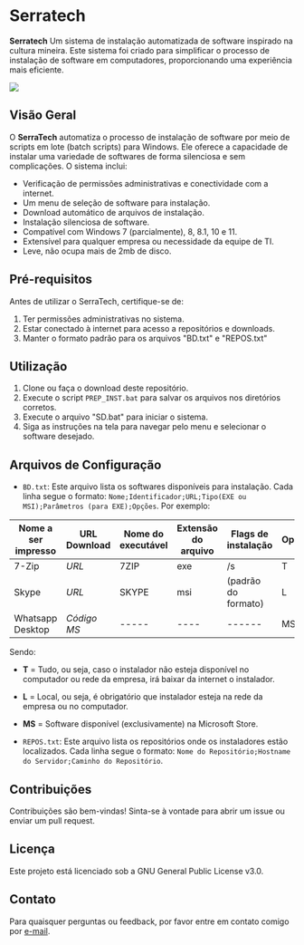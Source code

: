 # Serratech

**Serratech** Um sistema de instalação automatizada de software inspirado na cultura mineira. Este sistema foi criado para simplificar o processo de instalação de software em computadores, proporcionando uma experiência mais eficiente.

![](https://github.com/pigor12/serratech/gif.gif)

## Visão Geral

O **SerraTech** automatiza o processo de instalação de software por meio de scripts em lote (batch scripts) para Windows. Ele oferece a capacidade de instalar uma variedade de softwares de forma silenciosa e sem complicações. O sistema inclui:

- Verificação de permissões administrativas e conectividade com a internet.
- Um menu de seleção de software para instalação.
- Download automático de arquivos de instalação.
- Instalação silenciosa de software.
- Compatível com Windows 7 (parcialmente), 8, 8.1, 10 e 11.
- Extensível para qualquer empresa ou necessidade da equipe de TI.
- Leve, não ocupa mais de 2mb de disco.

## Pré-requisitos

Antes de utilizar o SerraTech, certifique-se de:

1. Ter permissões administrativas no sistema.
2. Estar conectado à internet para acesso a repositórios e downloads.
3. Manter o formato padrão para os arquivos "BD.txt" e "REPOS.txt"

## Utilização

1. Clone ou faça o download deste repositório.
2. Execute o script `PREP_INST.bat` para salvar os arquivos nos diretórios corretos.
3. Execute o arquivo "SD.bat" para iniciar o sistema.
4. Siga as instruções na tela para navegar pelo menu e selecionar o software desejado.

## Arquivos de Configuração

- `BD.txt`: Este arquivo lista os softwares disponíveis para instalação. Cada linha segue o formato: `Nome;Identificador;URL;Tipo(EXE ou MSI);Parâmetros (para EXE);Opções`. Por exemplo:

| Nome a ser impresso | URL Download | Nome do executável | Extensão do arquivo | Flags de instalação | Opções |
|---------------------|--------------|--------------------|---------------------|---------------------|--------|
| 7-Zip               |     *URL*    | 7ZIP               | exe                 | /s                  | T      |
| Skype               |     *URL*    | SKYPE              | msi                 | (padrão do formato) | L      |
| Whatsapp Desktop    | *Código MS*  | -----              | ----                | ------              | MS     |

Sendo:
- **T** = Tudo, ou seja, caso o instalador não esteja disponível no computador ou rede da empresa, irá baixar da internet o instalador.
- **L** = Local, ou seja, é obrigatório que instalador esteja na rede da empresa ou no computador.
- **MS** = Software disponível (exclusivamente) na Microsoft Store. 

- `REPOS.txt`: Este arquivo lista os repositórios onde os instaladores estão localizados. Cada linha segue o formato: `Nome do Repositório;Hostname do Servidor;Caminho do Repositório`.

## Contribuições
Contribuições são bem-vindas! Sinta-se à vontade para abrir um issue ou enviar um pull request.

## Licença
Este projeto está licenciado sob a GNU General Public License v3.0.

## Contato
Para quaisquer perguntas ou feedback, por favor entre em contato comigo por [e-mail](mailto:pedroigor.reis@outlook.com).